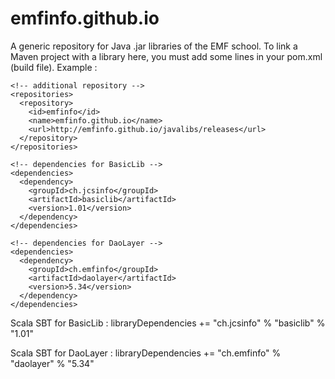 # emfinfo.github.io
A generic repository for Java .jar libraries of the EMF school. To link a Maven project with a library here, you must add some lines in your pom.xml (build file). Example :

    <!-- additional repository -->  
    <repositories>
      <repository>        
        <id>emfinfo</id>
        <name>emfinfo.github.io</name>
        <url>http://emfinfo.github.io/javalibs/releases</url>
      </repository>
    </repositories>      
    
    <!-- dependencies for BasicLib -->
    <dependencies>
      <dependency>       
        <groupId>ch.jcsinfo</groupId>
        <artifactId>basiclib</artifactId>
        <version>1.01</version>
      </dependency>    
    </dependencies>

    <!-- dependencies for DaoLayer -->
    <dependencies>
      <dependency>       
        <groupId>ch.emfinfo</groupId>
        <artifactId>daolayer</artifactId>
        <version>5.34</version>
      </dependency>    
    </dependencies>
    
Scala SBT for BasicLib :
    libraryDependencies += "ch.jcsinfo" % "basiclib" % "1.01"

Scala SBT for DaoLayer :
    libraryDependencies += "ch.emfinfo" % "daolayer" % "5.34"
